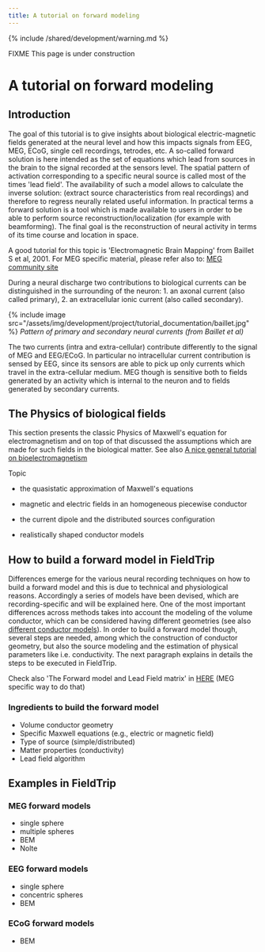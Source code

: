 ```yaml
---
title: A tutorial on forward modeling
---
```


{% include /shared/development/warning.md %}

FIXME This page is under construction

# A tutorial on forward modeling

## Introduction

The goal of this tutorial is to give insights about biological electric-magnetic fields generated at the neural level and how this impacts signals from EEG, MEG, ECoG, single cell recordings, tetrodes, etc. A so-called forward solution is here intended as the set of equations which lead from sources in the brain to the signal recorded at the sensors level. The spatial pattern of activation corresponding to a specific neural source is called most of the times 'lead field'. The availability of such a model allows to calculate the inverse solution: (extract source characteristics from real recordings) and therefore to regress neurally related useful information.
In practical terms a forward solution is a tool which is made available to users in order to be able to perform source reconstruction/localization (for example with beamforming). The final goal is the reconstruction of neural activity in terms of its time course and location in space.

A good tutorial for this topic is 'Electromagnetic Brain Mapping' from Baillet S et al, 2001.
For MEG specific material, please refer also to: [MEG community site](http://megcommunity.org/index.php?option=com_content&view=article&id=27&Itemid=13)

During a neural discharge two contributions to biological currents can be distinguished in the surrounding of the neuron: 1. an axonal current (also called primary), 2. an extracellular ionic current (also called secondary).

{% include image src="/assets/img/development/project/tutorial_documentation/baillet.jpg" %}
_Pattern of primary and secondary neural currents (from Baillet et al)_

The two currents (intra and extra-cellular) contribute differently to the signal of MEG and EEG/ECoG.
In particular no intracellular current contribution is sensed by EEG, since its sensors are able to pick up
only currents which travel in the extra-cellular medium. MEG though is sensitive both to fields generated by an activity which is internal to the neuron and to fields generated by secondary currents.

## The Physics of biological fields

This section presents the classic Physics of Maxwell's equation for electromagnetism and on top of that discussed the assumptions which are made for such fields in the biological matter.
See also [A nice general tutorial on bioelectromagnetism](http://www.bem.fi/book/index.htm)

Topic

- the quasistatic approximation of Maxwell's equations

- magnetic and electric fields in an homogeneous piecewise conductor

- the current dipole and the distributed sources configuration

- realistically shaped conductor models

## How to build a forward model in FieldTrip

Differences emerge for the various neural recording techniques on how to build a forward model and this is due to technical and physiological reasons. Accordingly a series of models have been devised, which are recording-specific and will be explained here.
One of the most important differences across methods takes into account the modeling of the volume conductor, which can be considered having different geometries (see also [different conductor models](/example/make_leadfields_using_different_headmodels)). In order to build a forward model though, several steps are needed, among which the construction of conductor geometry, but also the source modeling and the estimation of physical parameters like i.e. conductivity. The next paragraph explains in details the steps to be executed in FieldTrip.

Check also 'The Forward model and Lead Field matrix' in [HERE](http://fieldtrip.fcdonders.nl/tutorial/beamformer) (MEG specific way to do that)

### Ingredients to build the forward model

- Volume conductor geometry
- Specific Maxwell equations (e.g., electric or magnetic field)
- Type of source (simple/distributed)
- Matter properties (conductivity)
- Lead field algorithm

## Examples in FieldTrip

### MEG forward models

- single sphere
- multiple spheres
- BEM
- Nolte

### EEG forward models

- single sphere
- concentric spheres
- BEM

### ECoG forward models

- BEM
